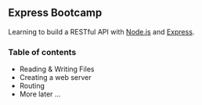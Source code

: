 ## Express Bootcamp

Learning to build a RESTful API with [Node.js](https://nodejs.org/en/) and [Express](https://expressjs.com/).

### Table of contents

- Reading & Writing Files
- Creating a web server
- Routing
- More later ...

 

